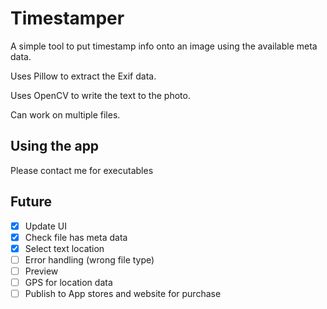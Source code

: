 # Timestamper
A simple tool to put timestamp info onto an image using the available meta data.

Uses Pillow to extract the Exif data.

Uses OpenCV to write the text to the photo.

Can work on multiple files.

## Using the app
Please contact me for executables

## Future
- [x] Update UI 
- [x] Check file has meta data
- [x] Select text location
- [ ] Error handling (wrong file type)
- [ ] Preview
- [ ] GPS for location data
- [ ] Publish to App stores and website for purchase